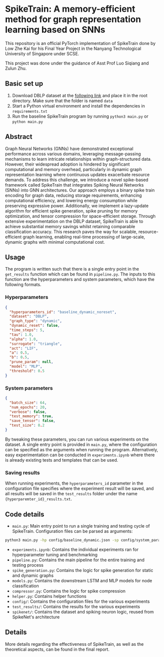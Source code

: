 # SpikeTrain: A memory-efficient method for graph representation learning based on SNNs

This repository is an official PyTorch implementation of SpikeTrain done by Low Zhe Kai for his Final Year Project in the Nanyang Technological University of Singapore under SCSE.

This project was done under the guidance of Asst Prof Luo Siqiang and Zulun Zhu. 

## Basic set up

1. Download DBLP dataset at the [following link](https://www.dropbox.com/scl/fo/5w0a14icfv4o7t0azrqda/AOLp-_Kd1s_USOzeoAttE7w?rlkey=qhx7csgahlcbuppjx4ewa3l0o&e=1&dl=0) and place it in the root directory. Make sure that the folder is named `data`
2. Start a Python virtual environment and install the dependencies in `requirements.txt`
3. Run the baseline SpikeTrain program by running `python3 main.py` or `python main.py`

## Abstract
Graph Neural Networks (GNNs) have demonstrated exceptional performance across various domains, leveraging message-passing mechanisms to learn intricate relationships within graph-structured data. However, their widespread adoption is hindered by significant computational and memory overhead, particularly in dynamic graph representation learning where continuous updates exacerbate resource demands. To address this challenge, we introduce a novel spike-based framework called SpikeTrain that integrates Spiking Neural Networks (SNNs) into GNN architectures. Our approach employs a binary spike train encoding for graph data, reducing storage requirements, enhancing computational efficiency, and lowering energy consumption while preserving expressive power. Additionally, we implement a lazy-update algorithm for efficient spike generation, spike pruning for memory optimization, and tensor compression for space-efficient storage. Through extensive experimentation on the DBLP dataset, SpikeTrain is able to achieve substantial memory savings whilst retaining comparable classification accuracy. This research paves the way for scalable, resource-efficient graph learning, enabling real-time processing of large-scale, dynamic graphs with minimal computational cost. 

## Usage

The program is written such that there is a single entry point in the `get_results` function which can be found in `pipeline.py`. The inputs to this function are the hyperparameters and system parameters, which have the following formats.

### Hyperparameters
```json
{
  "hyperparameters_id": "baseline_dynamic_noreset", 
  "dataset": "DBLP",
  "graph_type": "dynamic",
  "dynamic_reset": false,
  "time_steps": 5,
  "tau": 1.0,
  "alpha": 1.0,
  "surrogate": "triangle", 
  "act": "LIF",
  "a": 0.5,
  "b": 0.5,
  "prune_param": null,
  "model": "MLP",
  "threshold": 0.5
}
```

### System parameters
```json
{
  "batch_size": 64,
  "num_epochs": 20,
  "verbose": false,
  "test_memory": true,
  "save_tensor": false,
  "test_size": 0.2
}
```

By tweaking these parameters, you can run various experiments on the dataset. A single entry point is provided in `main.py`, where the configuration can be specified as the arguments when running the program. Alternatively, easy experimentation can be conducted in `experiments.ipynb` where there is already existing tests and templates that can be used.

### Saving results

When running experiments, the `hyperparameters_id` parameter in the configuration file specifies where the experiment result will be saved, and all results will be saved in the `test_results` folder under the name `{hyperparemter_id}_results.txt`.

## Code details
- `main.py`: Main entry point to run a single training and testing cycle of SpikeTrain. Configuration files can be parsed as arguments: 
```bash
python3 main.py -hp config/baseline_dynamic.json -sp config/system_params.json
```
- `experiments.ipynb`: Contains the individual experiments ran for hyperparameter tuning and benchmarking
- `pipeline.py`: Contains the main pipeline for the entire training and testing process
- `spike_generation.py`: Contains the logic for spike generation for static and dynamic graphs
- `models.py`: Contains the downstream LSTM and MLP models for node classification
- `compressor.py`: Contains the logic for spike compression
- `helper.py`: Contains helper functions
- `config/`: Contains the configuration files for the various experiments
- `test_results/`: Contains the results for the various experiments
- `spikenet/`: Contains the dataset and spiking neuron logic, reused from SpikeNet's architecture

## Details

More details regarding the effectiveness of SpikeTrain, as well as the theoretical aspects, can be found in the final report.